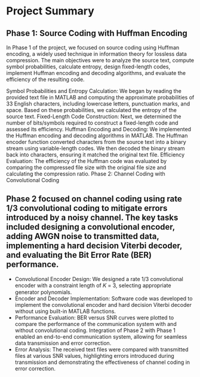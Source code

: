 # Project Summary

## Phase 1: Source Coding with Huffman Encoding

In Phase 1 of the project, we focused on source coding using Huffman encoding, a widely used technique in information theory for lossless data compression. The main objectives were to analyze the source text, compute symbol probabilities, calculate entropy, design fixed-length codes, implement Huffman encoding and decoding algorithms, and evaluate the efficiency of the resulting code.

Symbol Probabilities and Entropy Calculation: We began by reading the provided text file in MATLAB and computing the approximate probabilities of 33 English characters, including lowercase letters, punctuation marks, and space. Based on these probabilities, we calculated the entropy of the source text.
Fixed-Length Code Construction: Next, we determined the number of bits/symbols required to construct a fixed-length code and assessed its efficiency.
Huffman Encoding and Decoding: We implemented the Huffman encoding and decoding algorithms in MATLAB. The Huffman encoder function converted characters from the source text into a binary stream using variable-length codes. We then decoded the binary stream back into characters, ensuring it matched the original text file.
Efficiency Evaluation: The efficiency of the Huffman code was evaluated by comparing the compressed file size with the original file size and calculating the compression ratio.
Phase 2: Channel Coding with Convolutional Coding

## Phase 2 focused on channel coding using rate 1/3 convolutional coding to mitigate errors introduced by a noisy channel. The key tasks included designing a convolutional encoder, adding AWGN noise to transmitted data, implementing a hard decision Viterbi decoder, and evaluating the Bit Error Rate (BER) performance.

* Convolutional Encoder Design: We designed a rate 1/3 convolutional encoder with a constraint length of 𝐾 = 3, selecting appropriate generator polynomials.
* Encoder and Decoder Implementation: Software code was developed to implement the convolutional encoder and hard decision Viterbi decoder without using built-in MATLAB functions.
* Performance Evaluation: BER versus SNR curves were plotted to compare the performance of the communication system with and without convolutional coding. Integration of Phase 2 with Phase 1 enabled an end-to-end communication system, allowing for seamless data transmission and error correction.
* Error Analysis: The received text files were compared with transmitted files at various SNR values, highlighting errors introduced during transmission and demonstrating the effectiveness of channel coding in error correction.

